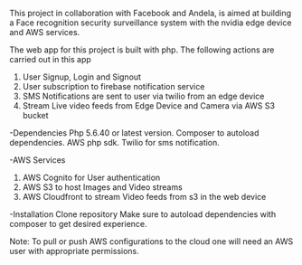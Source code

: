 This project in collaboration with Facebook and Andela, is aimed at building a Face recognition security surveillance system with the nvidia edge device and AWS services.

The web app for this project is built with php. The following actions are carried out in this app

1. User Signup, Login and Signout
2. User subscription to firebase notification service
3. SMS Notifications are sent to user via twilio from an edge device
4. Stream Live video feeds from Edge Device and Camera via AWS S3 bucket

-Dependencies
Php 5.6.40 or latest version.
Composer to autoload dependencies.
AWS php sdk.
Twilio for sms notification.

-AWS Services
1. AWS Cognito for User authentication
2. AWS S3 to host Images and Video streams
3. AWS Cloudfront to stream Video feeds from s3 in the web device

-Installation
Clone repository
Make sure to autoload dependencies with composer to get desired experience.

Note: To pull or push AWS configurations to the cloud one will need an AWS user with appropriate permissions.

